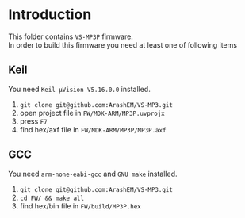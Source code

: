 # Introduction

This folder contains `VS-MP3P` firmware.  
In order to build this firmware you need at least one of following items

## Keil 
You need `Keil µVision V5.16.0.0` installed.
1. `git clone git@github.com:ArashEM/VS-MP3.git`
1. open project file in `FW/MDK-ARM/MP3P.uvprojx`
2. press `F7`
3. find hex/axf file in `FW/MDK-ARM/MP3P/MP3P.axf`

## GCC
You need `arm-none-eabi-gcc` and `GNU make` installed. 
1. `git clone git@github.com:ArashEM/VS-MP3.git`
2. `cd FW/ && make all`
3. find hex/bin file in `FW/build/MP3P.hex`

